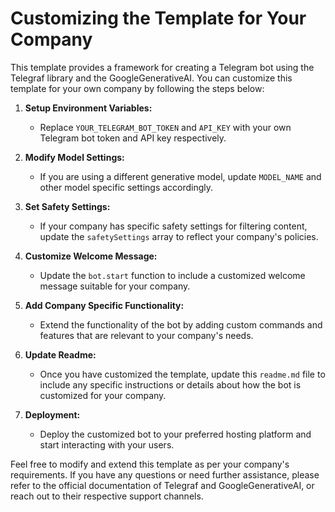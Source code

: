 # Customizing the Template for Your Company

This template provides a framework for creating a Telegram bot using the Telegraf library and the GoogleGenerativeAI. You can customize this template for your own company by following the steps below:

1. **Setup Environment Variables:**
   - Replace `YOUR_TELEGRAM_BOT_TOKEN` and `API_KEY` with your own Telegram bot token and API key respectively.

2. **Modify Model Settings:**
   - If you are using a different generative model, update `MODEL_NAME` and other model specific settings accordingly.

3. **Set Safety Settings:**
   - If your company has specific safety settings for filtering content, update the `safetySettings` array to reflect your company's policies.

4. **Customize Welcome Message:**
   - Update the `bot.start` function to include a customized welcome message suitable for your company.

5. **Add Company Specific Functionality:**
   - Extend the functionality of the bot by adding custom commands and features that are relevant to your company's needs.

6. **Update Readme:**
   - Once you have customized the template, update this `readme.md` file to include any specific instructions or details about how the bot is customized for your company.

7. **Deployment:**
   - Deploy the customized bot to your preferred hosting platform and start interacting with your users.

Feel free to modify and extend this template as per your company's requirements. If you have any questions or need further assistance, please refer to the official documentation of Telegraf and GoogleGenerativeAI, or reach out to their respective support channels.
